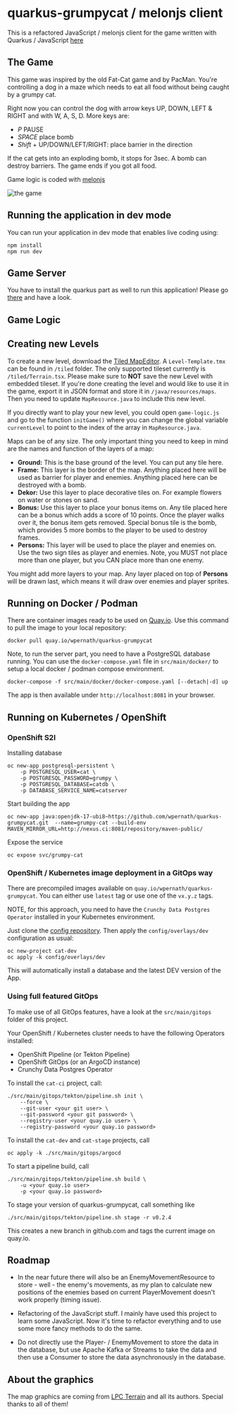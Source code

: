 # quarkus-grumpycat / melonjs client
This is a refactored JavaScript / melonjs client for the game written with Quarkus / JavaScript [here](https://github.com/wpernath/quarkus-grumpycat)

## The Game

This game was inspired by the old Fat-Cat game and by PacMan. You're controlling a dog in a maze which needs to eat all food without being caught by a grumpy cat. 

Right now you can control the dog with arrow keys UP, DOWN, LEFT & RIGHT and with W, A, S, D. More keys are:

- *P* PAUSE
- *SPACE* place bomb
- *Shift* + UP/DOWN/LEFT/RIGHT: place barrier in the direction

If the cat gets into an exploding bomb, it stops for 3sec. A bomb can destroy barriers. The game ends if you got all food.
  

Game logic is coded with [melonjs](https://github.com/melonjs/melonjs)

![the game](docs/the-game.png)

## Running the application in dev mode

You can run your application in dev mode that enables live coding using:
```shell script
npm install
npm run dev
```

## Game Server
You have to install the quarkus part as well to run this application! Please go [there](https://github.com/wpernath/quarkus-grumpycat) and have a look. 


## Game Logic


## Creating new Levels
To create a new level, download the [Tiled MapEditor](https://mapeditor.org). A `Level-Template.tmx` can be found in `/tiled` folder. The only supported tileset currently is `/tiled/Terrain.tsx`. Please make sure to **NOT** save the new Level with embedded tileset. If you're done creating the level and would like to use it in the game, export it in JSON format and store it in `/java/resources/maps`. Then you need to update `MapResource.java` to include this new level. 

If you directly want to play your new level, you could open `game-logic.js` and go to the function `initGame()` where you can change the global variable `currentLevel` to point to the index of the array in `MapResource.java`. 

Maps can be of any size. The only important thing you need to keep in mind are the names and function of the layers of a map:

- **Ground:** This is the base ground of the level. You can put any tile here.  
- **Frame:** This layer is the border of the map. Anything placed here will be used as barrier for player and enemies. Anything placed here can be destroyed with a bomb. 
- **Dekor:** Use this layer to place decorative tiles on. For example flowers on water or stones on sand. 
- **Bonus:** Use this layer to place your bonus items on. Any tile placed here can be a bonus which adds a score of 10 points. Once the player walks over it, the bonus item gets removed. Special bonus tile is the bomb, which provides 5 more bombs to the player to be used to destroy frames.
- **Persons:** This layer will be used to place the player and enemies on. Use the two sign tiles as player and enemies. Note, you MUST not place more than one player, but you CAN place more than one enemy.

You might add more layers to your map. Any layer placed on top of **Persons** will be drawn last, which means it will draw over enemies and player sprites.

## Running on Docker / Podman
There are container images ready to be used on [Quay.io](https://quay.io/wpernath/quarkus-grumpycat). Use this command to pull the image to your local repository:

```shell
docker pull quay.io/wpernath/quarkus-grumpycat
```

Note, to run the server part, you need to have a PostgreSQL database running. You can use the `docker-compose.yaml` file in `src/main/docker/` to setup a local docker / podman compose environment.

```shell
docker-compose -f src/main/docker/docker-compose.yaml [--detach|-d] up
```

The app is then available under `http://localhost:8081` in your browser.


## Running on Kubernetes / OpenShift
### OpenShift S2I
Installing database

```shell
oc new-app postgresql-persistent \
	-p POSTGRESQL_USER=cat \
	-p POSTGRESQL_PASSWORD=grumpy \
	-p POSTGRESQL_DATABASE=catdb \
	-p DATABASE_SERVICE_NAME=catserver
```

Start building the app
```shell
oc new-app java:openjdk-17-ubi8~https://github.com/wpernath/quarkus-grumpycat.git  --name=grumpy-cat --build-env MAVEN_MIRROR_URL=http://nexus.ci:8081/repository/maven-public/
```

Expose the service
```shell
oc expose svc/grumpy-cat
```

### OpenShift / Kubernetes image deployment in a GitOps way
There are precompiled images available on `quay.io/wpernath/quarkus-grumpycat`. You can either use `latest` tag or use one of the `vx.y.z` tags.

NOTE, for this approach, you need to have the `Crunchy Data Postgres Operator` installed in your Kubernetes environment. 

Just clone the [config repository](https://github.com/wpernath/grumpycat-config.git). Then apply the `config/overlays/dev` configuration as usual:

```shell
oc new-project cat-dev
oc apply -k config/overlays/dev
```

This will automatically install a database and the latest DEV version of the App.


### Using full featured GitOps
To make use of all GitOps features, have a look at the `src/main/gitops` folder of this project. 

Your OpenShift / Kubernetes cluster needs to have the following Operators installed:

- OpenShift Pipeline (or Tekton Pipeline)
- OpenShift GitOps (or an ArgoCD instance)
- Crunchy Data Postgres Operator

To install the `cat-ci` project, call:

```shell
./src/main/gitops/tekton/pipeline.sh init \
	--force \
	--git-user <your git user> \
	--git-password <your git password> \
	--registry-user <your quay.io user> \
	--registry-password <your quay.io password>
```

To install the `cat-dev` and `cat-stage` projects, call

```shell
oc apply -k ./src/main/gitops/argocd
```

To start a pipeline build, call

```shell
./src/main/gitops/tekton/pipeline.sh build \
	-u <your quay.io user>
	-p <your quay.io password>
```

To stage your version of quarkus-grumpycat, call something like

```shell
./src/main/gitops/tekton/pipeline.sh stage -r v0.2.4
```

This creates a new branch in github.com and tags the current image on quay.io.

## Roadmap

- In the near future there will also be an EnemyMovementResource to store - well - the enemy's movements, as my plan to calculate new positions of the enemies based on current PlayerMovement doesn't work properly (timing issue).

- Refactoring of the JavaScript stuff. I mainly have used this project to learn some JavaScript. Now it's time to refactor everything and to use some more fancy methods to do the same.

- Do not directly use the Player- / EnemyMovement to store the data in the database, but use Apache Kafka or Streams to take the data and then use a Consumer to store the data asynchronously in the database. 

## About the graphics
The map graphics are coming from [LPC Terrain](https://opengameart.org/content/tiled-terrains) and all its authors. Special thanks to all of them!
                    
